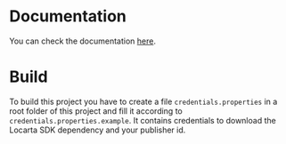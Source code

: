 # Documentation

You can check the documentation [here](https://docs.locarta.co/).

# Build

To build this project you have to create a file `credentials.properties` in a root folder of this project and fill it according to `credentials.properties.example`.
It contains credentials to download the Locarta SDK dependency and your publisher id.